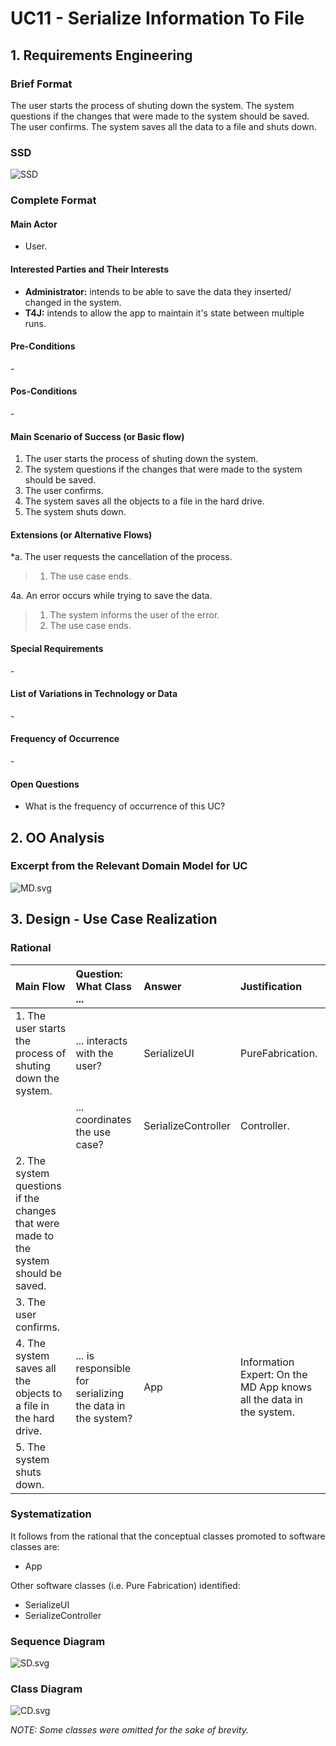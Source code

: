 # UC11 - Serialize Information To File

## 1. Requirements Engineering

### Brief Format

The user starts the process of shuting down the system. The system questions if the changes that were made to the system should be saved. The user confirms. The system saves all the data to a file and shuts down.

### SSD
![SSD](SSD.svg)


### Complete Format

#### Main Actor

- User.

#### Interested Parties and Their Interests
* **Administrator:** intends to be able to save the data they inserted/ changed in the system.
* **T4J:** intends to allow the app to maintain it's state between multiple runs.


#### Pre-Conditions
\-

#### Pos-Conditions
\-

#### Main Scenario of Success (or Basic flow)

1. The user starts the process of shuting down the system.
2. The system questions if the changes that were made to the system should be saved.
3. The user confirms.
4. The system saves all the objects to a file in the hard drive.
5. The system shuts down.


#### Extensions (or Alternative Flows)

*a. The user requests the cancellation of the process.

> 1. The use case ends.

4a. An error occurs while trying to save the data.

> 1. The system informs the user of the error.
> 2. The use case ends.

#### Special Requirements
\-

#### List of Variations in Technology or Data
\-

#### Frequency of Occurrence
\-

#### Open Questions

- What is the frequency of occurrence of this UC?

## 2. OO Analysis

### Excerpt from the Relevant Domain Model for UC

![MD.svg](MD.svg)

## 3. Design - Use Case Realization

### Rational
|Main Flow  |Question: What Class ... |Answer|Justification|
|:---------|:---------|:---------|:---------|
|1. The user starts the process of shuting down the system.                           | ... interacts with the user?                                    | SerializeUI           | PureFabrication.                                                      |
|                                                                                     | ... coordinates the use case?                                   | SerializeController   | Controller.                                                           |
|2. The system questions if the changes that were made to the system should be saved. |                                                                 |                       |                                                                       |
|3. The user confirms.                                                                |                                                                 |                       |                                                                       |
|4. The system saves all the objects to a file in the hard drive.                     | ... is responsible for serializing the data in the system?      | App                   | Information Expert: On the MD App knows all the data in the system.   |
|5. The system shuts down.                                                            |                                                                 |                       |                                                                       |




### Systematization

It follows from the rational that the conceptual classes promoted to software classes are:

 * App

Other software classes (i.e. Pure Fabrication) identified:

 * SerializeUI
 * SerializeController


### Sequence Diagram

![SD.svg](SD.svg)

### Class Diagram

![CD.svg](CD.svg)

*NOTE: Some classes were omitted for the sake of brevity.*

